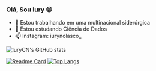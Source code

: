 ### Olá, Sou Iury 😁
- 🔭 Estou trabalhando em uma multinacional siderúrgica
- 🌱 Estou estudando Ciência de Dados
- 📫 Instagram: iurynolasco_

![IuryCN's GitHub stats](https://github-readme-stats.vercel.app/api?username=IuryCN&theme=highcontrast&show_icons=true)    

[![Readme Card](https://github-readme-stats.vercel.app/api/pin/?username=IuryCN&repo=github-readme-stats)](https://github.com/IuryCN/github-readme-stats)
[![Top Langs](https://github-readme-stats.vercel.app/api/top-langs/?username=IuryCN&layout=compact)](https://github.com/IuryCN/github-readme-stats)
